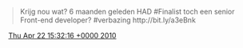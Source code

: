 > Krijg nou wat? 6 maanden geleden HAD \#Finalist toch een senior Front\-end developer? \#verbazing http://bit\.ly/a3eBnk

<img src="../../media/tweet.ico" width="12" /> [Thu Apr 22 15:32:16 +0000 2010](https://twitter.com/DromerDenker/status/12645348138)